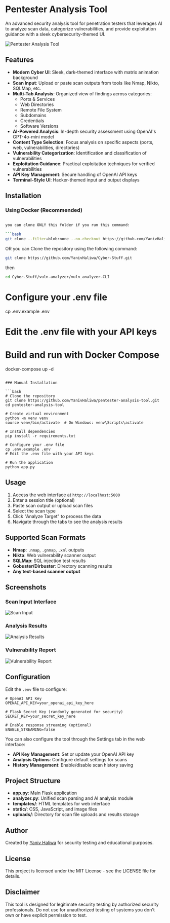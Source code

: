 # Pentester Analysis Tool

An advanced security analysis tool for penetration testers that leverages AI to analyze scan data, categorize vulnerabilities, and provide exploitation guidance with a sleek cybersecurity-themed UI.

![Pentester Analysis Tool](screenshots/main_interface.png)

## Features

- **Modern Cyber UI**: Sleek, dark-themed interface with matrix animation background
- **Scan Input**: Upload or paste scan outputs from tools like Nmap, Nikto, SQLMap, etc.
- **Multi-Tab Analysis**: Organized view of findings across categories:
  - Ports & Services
  - Web Directories
  - Remote File System
  - Subdomains
  - Credentials
  - Software Versions
- **AI-Powered Analysis**: In-depth security assessment using OpenAI's GPT-4o-mini model
- **Content Type Selection**: Focus analysis on specific aspects (ports, web, vulnerabilities, directories)
- **Vulnerability Categorization**: Identification and classification of vulnerabilities
- **Exploitation Guidance**: Practical exploitation techniques for verified vulnerabilities
- **API Key Management**: Secure handling of OpenAI API keys
- **Terminal-Style UI**: Hacker-themed input and output displays

## Installation

### Using Docker (Recommended)

```bash

you can clone ONLY this folder if you run this command: 

```bash
git clone --filter=blob:none --no-checkout https://github.com/YanivHaliwa/Cyber-Stuff.git && cd Cyber-Stuff && git sparse-checkout init --cone && git sparse-checkout set vuln-analyzer  && git checkout
```

OR you can Clone the repository using the following command:

```bash
git clone https://github.com/YanivHaliwa/Cyber-Stuff.git
```

then
```bash
cd Cyber-Stuff/vuln-analyzer/vuln_analyzer-CLI
```


# Configure your .env file
cp .env.example .env
# Edit the .env file with your API keys

# Build and run with Docker Compose
docker-compose up -d
```

### Manual Installation

```bash
# Clone the repository
git clone https://github.com/YanivHaliwa/pentester-analysis-tool.git
cd pentester-analysis-tool

# Create virtual environment
python -m venv venv
source venv/bin/activate  # On Windows: venv\Scripts\activate

# Install dependencies
pip install -r requirements.txt

# Configure your .env file
cp .env.example .env
# Edit the .env file with your API keys

# Run the application
python app.py
```

## Usage

1. Access the web interface at `http://localhost:5000`
2. Enter a session title (optional)
3. Paste scan output or upload scan files
4. Select the scan type
5. Click "Analyze Target" to process the data
6. Navigate through the tabs to see the analysis results

## Supported Scan Formats

- **Nmap**: `.nmap`, `.gnmap`, `.xml` outputs
- **Nikto**: Web vulnerability scanner output
- **SQLMap**: SQL injection test results
- **Gobuster/Dirbuster**: Directory scanning results
- **Any text-based scanner output**

## Screenshots

### Scan Input Interface
![Scan Input](screenshots/scan_input.png)

### Analysis Results
![Analysis Results](screenshots/analysis_results.png)

### Vulnerability Report
![Vulnerability Report](screenshots/vulnerabilities.png)

## Configuration

Edit the `.env` file to configure:

```
# OpenAI API Key
OPENAI_API_KEY=your_openai_api_key_here

# Flask Secret Key (randomly generated for security)
SECRET_KEY=your_secret_key_here

# Enable response streaming (optional)
ENABLE_STREAMING=false
```

You can also configure the tool through the Settings tab in the web interface:

- **API Key Management**: Set or update your OpenAI API key
- **Analysis Options**: Configure default settings for scans
- **History Management**: Enable/disable scan history saving

## Project Structure

- **app.py**: Main Flask application
- **analyzer.py**: Unified scan parsing and AI analysis module
- **templates/**: HTML templates for web interface
- **static/**: CSS, JavaScript, and image files
- **uploads/**: Directory for scan file uploads and results storage

## Author

Created by [Yaniv Haliwa](https://github.com/YanivHaliwa) for security testing and educational purposes.

## License

This project is licensed under the MIT License - see the LICENSE file for details.

## Disclaimer

This tool is designed for legitimate security testing by authorized security professionals. Do not use for unauthorized testing of systems you don't own or have explicit permission to test.
